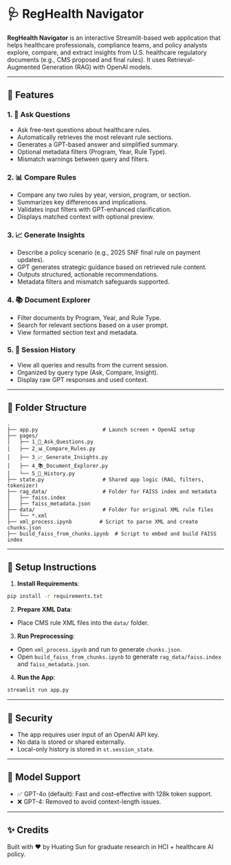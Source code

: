 
# 🩺 RegHealth Navigator

**RegHealth Navigator** is an interactive Streamlit-based web application that helps healthcare professionals, compliance teams, and policy analysts explore, compare, and extract insights from U.S. healthcare regulatory documents (e.g., CMS proposed and final rules). It uses Retrieval-Augmented Generation (RAG) with OpenAI models.

---

## 🚀 Features

### 1. 💬 Ask Questions
- Ask free-text questions about healthcare rules.
- Automatically retrieves the most relevant rule sections.
- Generates a GPT-based answer and simplified summary.
- Optional metadata filters (Program, Year, Rule Type).
- Mismatch warnings between query and filters.

### 2. 📊 Compare Rules
- Compare any two rules by year, version, program, or section.
- Summarizes key differences and implications.
- Validates input filters with GPT-enhanced clarification.
- Displays matched context with optional preview.

### 3. 📈 Generate Insights
- Describe a policy scenario (e.g., 2025 SNF final rule on payment updates).
- GPT generates strategic guidance based on retrieved rule content.
- Outputs structured, actionable recommendations.
- Metadata filters and mismatch safeguards supported.

### 4. 📚 Document Explorer
- Filter documents by Program, Year, and Rule Type.
- Search for relevant sections based on a user prompt.
- View formatted section text and metadata.

### 5. 🧠 Session History
- View all queries and results from the current session.
- Organized by query type (Ask, Compare, Insight).
- Display raw GPT responses and used context.

---

## 📂 Folder Structure

```
.
├── app.py                     # Launch screen + OpenAI setup
├── pages/
│   ├── 1_💬_Ask_Questions.py
│   ├── 2_📊_Compare_Rules.py
│   ├── 3_📈_Generate_Insights.py
│   ├── 4_📚_Document_Explorer.py
│   └── 5_🧠_History.py
├── state.py                   # Shared app logic (RAG, filters, tokenizer)
├── rag_data/                  # Folder for FAISS index and metadata
│   ├── faiss.index
│   ├── faiss_metadata.json
├── data/                      # Folder for original XML rule files
│   └── *.xml
├── xml_process.ipynb         # Script to parse XML and create chunks.json
├── build_faiss_from_chunks.ipynb  # Script to embed and build FAISS index
```

---

## 🧰 Setup Instructions

1. **Install Requirements**:
```bash
pip install -r requirements.txt
```

2. **Prepare XML Data**:
- Place CMS rule XML files into the `data/` folder.

3. **Run Preprocessing**:
- Open `xml_process.ipynb` and run to generate `chunks.json`.
- Open `build_faiss_from_chunks.ipynb` to generate `rag_data/faiss.index` and `faiss_metadata.json`.

4. **Run the App**:
```bash
streamlit run app.py
```

---

## 🔐 Security

- The app requires user input of an OpenAI API key.
- No data is stored or shared externally.
- Local-only history is stored in `st.session_state`.

---

## 🧠 Model Support

- ✅ GPT-4o (default): Fast and cost-effective with 128k token support.
- ❌ GPT-4: Removed to avoid context-length issues.

---

## ✨ Credits

Built with ❤️ by Huating Sun for graduate research in HCI + healthcare AI policy.
